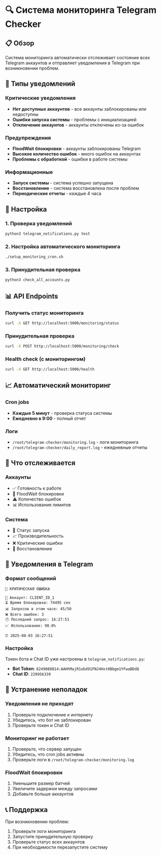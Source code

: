 # 🔍 Система мониторинга Telegram Checker

## 📋 Обзор

Система мониторинга автоматически отслеживает состояние всех Telegram аккаунтов и отправляет уведомления в Telegram при возникновении проблем.

## 🚨 Типы уведомлений

### Критические уведомления
- **Нет доступных аккаунтов** - все аккаунты заблокированы или недоступны
- **Ошибки запуска системы** - проблемы с инициализацией
- **Отключение аккаунтов** - аккаунты отключены из-за ошибок

### Предупреждения
- **FloodWait блокировки** - аккаунты заблокированы Telegram
- **Высокое количество ошибок** - много ошибок на аккаунтах
- **Проблемы с обработкой** - ошибки в работе системы

### Информационные
- **Запуск системы** - система успешно запущена
- **Восстановление** - система восстановлена после проблем
- **Периодические отчеты** - каждые 4 часа

## 🔧 Настройка

### 1. Проверка уведомлений
```bash
python3 telegram_notifications.py test
```

### 2. Настройка автоматического мониторинга
```bash
./setup_monitoring_cron.sh
```

### 3. Принудительная проверка
```bash
python3 check_all_accounts.py
```

## 📊 API Endpoints

### Получить статус мониторинга
```bash
curl -X GET http://localhost:5000/monitoring/status
```

### Принудительная проверка
```bash
curl -X POST http://localhost:5000/monitoring/check
```

### Health check (с мониторингом)
```bash
curl -X GET http://localhost:5000/health
```

## 📈 Автоматический мониторинг

### Cron jobs
- **Каждые 5 минут** - проверка статуса системы
- **Ежедневно в 9:00** - полный отчет

### Логи
- `/root/telegram-checker/monitoring.log` - логи мониторинга
- `/root/telegram-checker/daily_report.log` - ежедневные отчеты

## 🚨 Что отслеживается

### Аккаунты
- ✅ Готовность к работе
- 🔴 FloodWait блокировки
- ⚠️ Количество ошибок
- 📊 Использование лимитов

### Система
- 🚀 Статус запуска
- 📈 Производительность
- ❌ Критические ошибки
- 🔄 Восстановление

## 📱 Уведомления в Telegram

### Формат сообщений
```
🚨 КРИТИЧЕСКАЯ ОШИБКА

📱 Аккаунт: CLIENT_ID_1
⏳ Время блокировки: 74495 сек
📊 Запросов в этом часе: 45/50
❌ Всего ошибок: 3
🕐 Последний запрос: 16:27:51
📈 Использование: 90.0%

⏰ 2025-08-03 16:27:51
```

### Настройка
Токен бота и Chat ID уже настроены в `telegram_notifications.py`:
- **Bot Token**: `8249088814:AAHhMajR1obd91FNJ4Hxt0Bbgm1YFwaBDdQ`
- **Chat ID**: `229956339`

## 🔧 Устранение неполадок

### Уведомления не приходят
1. Проверьте подключение к интернету
2. Убедитесь, что бот не заблокирован
3. Проверьте токен и Chat ID

### Мониторинг не работает
1. Проверьте, что сервер запущен
2. Убедитесь, что cron jobs активны
3. Проверьте логи в `/root/telegram-checker/monitoring.log`

### FloodWait блокировки
1. Уменьшите размер батчей
2. Увеличите задержки между запросами
3. Добавьте больше аккаунтов

## 📞 Поддержка

При возникновении проблем:
1. Проверьте логи мониторинга
2. Запустите принудительную проверку
3. Проверьте статус всех аккаунтов
4. При необходимости перезапустите систему 